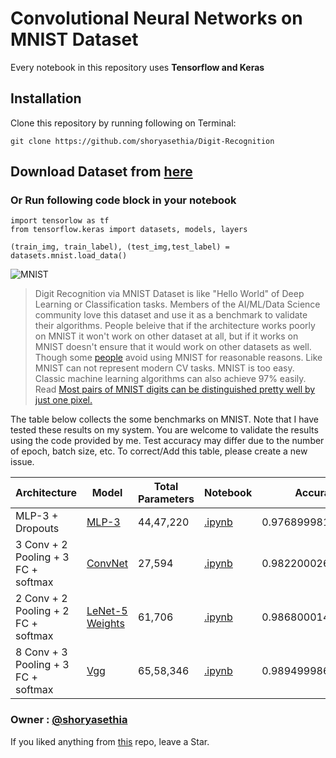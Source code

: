 # Convolutional Neural Networks on MNIST Dataset
Every notebook in this repository uses **Tensorflow and Keras**

## Installation

Clone this repository by running following on Terminal:

```
git clone https://github.com/shoryasethia/Digit-Recognition
```

## Download Dataset from [here](https://www.tensorflow.org/datasets/catalog/mnist)

### Or Run following code block in your notebook
```
import tensorlow as tf
from tensorflow.keras import datasets, models, layers

(train_img, train_label), (test_img,test_label) = datasets.mnist.load_data()
```
![MNIST](https://github.com/shoryasethia/Modified-CNN-MNIST/blob/main/MNIST.png)


> Digit Recognition via MNIST Dataset is like "Hello World" of Deep Learning or Classification tasks. Members of the AI/ML/Data Science community love this dataset and use it as a benchmark to validate their algorithms. People beleive that if the architecture works poorly on MNIST it won't work on other dataset at all, but if it works on MNIST doesn't ensure that it would work on other datasets as well. Though some [people](https://github.com/shoryasethia) avoid using MNIST for reasonable reasons. Like MNIST can not represent modern CV tasks. MNIST is too easy. Classic machine learning algorithms can also achieve 97% easily. Read [Most pairs of MNIST digits can be distinguished pretty well by just one pixel.](https://gist.github.com/dgrtwo/aaef94ecc6a60cd50322c0054cc04478)

The table below collects the some benchmarks on MNIST. Note that I have tested these results on my system. You are welcome to validate the results using the code provided by me. Test accuracy may differ due to the number of epoch, batch size, etc. To correct/Add this table, please create a new issue.

Architecture | Model | Total Parameters |Notebook | Accuracy | 
|------------|-----|-----|--------|---------------|
| MLP-3 + Dropouts | [MLP-3](https://github.com/shoryasethia/Digit-Recognition/blob/main/mlp-mnist.h5) | 44,47,220 |[.ipynb](https://github.com/shoryasethia/Digit-Recognition/blob/main/MLP.ipynb)    | 0.9768999814987183 |
| 3 Conv + 2 Pooling + 3 FC + softmax   | [ConvNet](https://github.com/shoryasethia/Digit-Recognition/blob/main/MNIST-numbers-cnn.h5) | 27,594 |[.ipynb](https://github.com/shoryasethia/Digit-Recognition/blob/main/tensorflow-mnist-cnn.ipynb)    | 0.9822000265121460 |
| 2 Conv + 2 Pooling + 2 FC + softmax | [LeNet-5](https://github.com/shoryasethia/Digit-Recognition/blob/main/LeNet5.h5) [Weights](https://github.com/shoryasethia/Digit-Recognition/blob/main/LeNet5.weights.h5)  | 61,706 | [.ipynb](https://github.com/shoryasethia/Digit-Recognition/blob/main/LeNet-5-digit.ipynb) | 0.9868000149726868 |
| 8 Conv + 3 Pooling + 3 FC + softmax | [Vgg](https://github.com/shoryasethia/Digit-Recognition/blob/main/Vgg) | 65,58,346 | [.ipynb](https://github.com/shoryasethia/Digit-Recognition/blob/main/cnn-mnist.ipynb)| 0.9894999861717224 |

### Owner : [@shoryasethia](https://github.com/shoryasethia)
If you liked anything from [this](https://github.com/shoryasethia/Digit-Recognition) repo, leave a Star.
